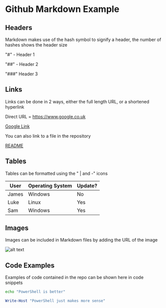 # Github Markdown Example

## Headers

Markdown makes use of the hash symbol to signify a header, the number of hashes shows the header size

"#" - Header 1 

"##" - Header 2

"###" Header 3

## Links


Links can be done in 2 ways, either the full length URL, or a shortened hyperlink

Direct URL = https://www.google.co.uk

[Google Link](https://www.google.co.uk)

You can also link to a file in the repository 

[README](README.md)

## Tables

Tables can be formatted using the " | and -" icons

| User | Operating System | Update? |
-|-|-|
| James | Windows | No |
| Luke | Linux | Yes |
| Sam | Windows | Yes |

## Images

Images can be included in Markdown files by adding the URL of the image
 
![alt text](https://pamediagroup.com/wp-content/themes/pamg/dist/img/PA-media-group-logo.png "PA Media Group")

## Code Examples

Examples of code contained in the repo can be shown here in code snippets

``` bash
echo "PowerShell is better"
```

```Powershell
Write-Host "PowerShell just makes more sense"
```

